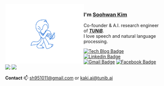 <img align="left" src="https://github.com/sooftware/sooftware/blob/master/images/octocat.gif" width=250>

### I'm [Soohwan Kim](https://sites.google.com/view/sooftware)  
  
Co-founder & A.I. research engineer of ***[TUNiB](http://tunib.ai)***.   
I love speech and natural language processing.  
  
[![Tech Blog Badge](http://img.shields.io/badge/-Tech%20blog-black?style=flat-square&logo=github)](https://sooftware.io)	
[![Linkedin Badge](https://img.shields.io/badge/-LinkedIn-blue?style=flat-square&logo=Linkedin&logoColor=white&link=https://www.linkedin.com/in/Soo-hwan/)](https://www.linkedin.com/in/Soo-hwan/)	
[![Gmail Badge](https://img.shields.io/badge/Gmail-d14836?style=flat-square&logo=Gmail&logoColor=white&link=mailto:sh951011@gmail.com)](mailto:sh951011@gmail.com)
[![Facebook Badge](https://img.shields.io/badge/facebook-1877f2?style=flat-square&logo=facebook&logoColor=white&link=https://www.facebook.com/sooftware95)](https://www.facebook.com/sooftware95)  
<img src="https://img.shields.io/github/stars/sooftware?style=flat-square"> <img src="https://img.shields.io/github/followers/sooftware?style=flat-square">

**Contact** 📫 sh951011@gmail.com or kaki.ai@tunib.ai
